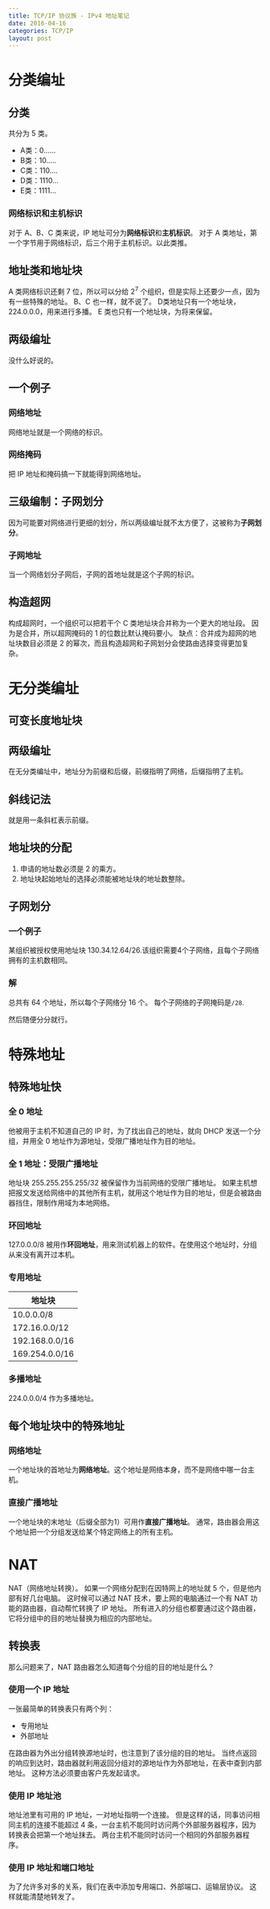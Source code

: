 ```yaml
---
title: TCP/IP 协议族 - IPv4 地址笔记
date: 2016-04-16
categories: TCP/IP
layout: post
---
```


# 分类编址

## 分类

共分为 5 类。

- A类：0......
- B类：10.....
- C类：110....
- D类：1110...
- E类：1111...

### 网络标识和主机标识

对于 A、B、C 类来说，IP 地址可分为**网络标识**和**主机标识**。
对于 A 类地址，第一个字节用于网络标识，后三个用于主机标识。以此类推。

## 地址类和地址块

A 类网络标识还剩 7 位，所以可以分给 $2^7$ 个组织，但是实际上还要少一点，因为有一些特殊的地址。
B、C 也一样，就不说了。
D类地址只有一个地址块，224.0.0.0，用来进行多播。
E 类也只有一个地址块，为将来保留。

## 两级编址

没什么好说的。

## 一个例子

### 网络地址

网络地址就是一个网络的标识。

### 网络掩码

把 IP 地址和掩码搞一下就能得到网络地址。

## 三级编制：子网划分

因为可能要对网络进行更细的划分，所以两级编址就不太方便了，这被称为**子网划分**。

### 子网地址

当一个网络划分子网后，子网的首地址就是这个子网的标识。

## 构造超网

构成超网时，一个组织可以把若干个 C 类地址块合并称为一个更大的地址段。
因为是合并，所以超网掩码的 1 的位数比默认掩码要小。
缺点：合并成为超网的地址块数目必须是 2 的幂次，而且构造超网和子网划分会使路由选择变得更加复杂。

# 无分类编址

## 可变长度地址块

## 两级编址

在无分类编址中，地址分为前缀和后缀，前缀指明了网络，后缀指明了主机。

## 斜线记法

就是用一条斜杠表示前缀。

## 地址块的分配

1. 申请的地址数必须是 2 的乘方。
2. 地址块起始地址的选择必须能被地址块的地址数整除。

## 子网划分

### 一个例子

某组织被授权使用地址块 130.34.12.64/26.该组织需要4个子网络，且每个子网络拥有的主机数相同。

### 解

总共有 64 个地址，所以每个子网络分 16 个。
每个子网络的子网掩码是`/28`.

然后随便分分就行。

# 特殊地址

## 特殊地址快

### 全 0 地址

他被用于主机不知道自己的 IP 时，为了找出自己的地址，就向 DHCP 发送一个分组，并用全 0 地址作为源地址，受限广播地址作为目的地址。

### 全 1 地址：受限广播地址

地址块 255.255.255.255/32 被保留作为当前网络的受限广播地址。
如果主机想把报文发送给网络中的其他所有主机，就用这个地址作为目的地址，但是会被路由器挡住，限制作用域为本地网络。

### 环回地址

127.0.0.0/8 被用作**环回地址**，用来测试机器上的软件。在使用这个地址时，分组从来没有离开过本机。

### 专用地址

|地址块|
|---|
|10.0.0.0/8|
|172.16.0.0/12|
|192.168.0.0/16|
|169.254.0.0/16|

### 多播地址

224.0.0.0/4 作为多播地址。

## 每个地址块中的特殊地址

### 网络地址

一个地址块的首地址为**网络地址**。这个地址是网络本身，而不是网络中哪一台主机。

### 直接广播地址

一个地址块的末地址（后缀全部为1）可用作**直接广播地址**。
通常，路由器会用这个地址把一个分组发送给某个特定网络上的所有主机。

# NAT
NAT（网络地址转换）。
如果一个网络分配到在因特网上的地址就 5 个，但是他内部有好几台电脑。
这时候可以通过 NAT 技术，要上网的电脑通过一个有 NAT 功能的路由器，自动帮忙转换了 IP 地址。
所有进入的分组也都要通过这个路由器，它将分组中的目的地址替换为相应的内部地址。

## 转换表

那么问题来了，NAT 路由器怎么知道每个分组的目的地址是什么？

### 使用一个 IP 地址

一张最简单的转换表只有两个列：

- 专用地址
- 外部地址

在路由器为外出分组转换源地址时，也注意到了该分组的目的地址。
当终点返回的响应到达时，路由器就利用返回分组对的源地址作为外部地址，在表中查到内部地址。
这种方法必须要由客户先发起请求。

### 使用 IP 地址池

地址池里有可用的 IP 地址，一对地址指明一个连接。
但是这样的话，同事访问相同主机的连接不能超过 4 条，一台主机不能同时访问两个外部服务器程序，因为转换表会把第一个地址抹去。
两台主机不能同时访问一个相同的外部服务器程序。

### 使用 IP 地址和端口地址

为了允许多对多的关系，我们在表中添加专用端口、外部端口、运输层协议。
这样就能清楚地转发了。

